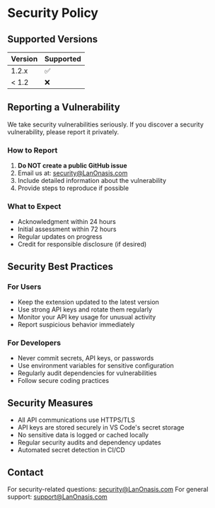 # Security Policy

## Supported Versions

| Version | Supported          |
| ------- | ------------------ |
| 1.2.x   | :white_check_mark: |
| < 1.2   | :x:                |

## Reporting a Vulnerability

We take security vulnerabilities seriously. If you discover a security vulnerability, please report it privately.

### How to Report

1. **Do NOT create a public GitHub issue**
2. Email us at: security@LanOnasis.com
3. Include detailed information about the vulnerability
4. Provide steps to reproduce if possible

### What to Expect

- Acknowledgment within 24 hours
- Initial assessment within 72 hours  
- Regular updates on progress
- Credit for responsible disclosure (if desired)

## Security Best Practices

### For Users
- Keep the extension updated to the latest version
- Use strong API keys and rotate them regularly
- Monitor your API key usage for unusual activity
- Report suspicious behavior immediately

### For Developers
- Never commit secrets, API keys, or passwords
- Use environment variables for sensitive configuration
- Regularly audit dependencies for vulnerabilities
- Follow secure coding practices

## Security Measures

- All API communications use HTTPS/TLS
- API keys are stored securely in VS Code's secret storage
- No sensitive data is logged or cached locally
- Regular security audits and dependency updates
- Automated secret detection in CI/CD

## Contact

For security-related questions: security@LanOnasis.com
For general support: support@LanOnasis.com
